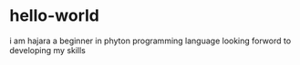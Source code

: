 # hello-world
i am hajara 
a beginner in phyton programming language
looking forword to developing my skills
                       
